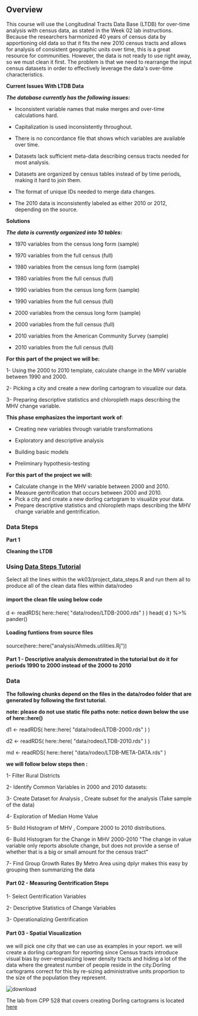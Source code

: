 ## Overview 

This course will use the Longitudinal Tracts Data Base (LTDB) for over-time analysis with census data, as stated in the Week 02 lab instructions.
Because the researchers harmonized 40 years of census data by apportioning old data so that it fits the new 2010 census tracts and allows for analysis of consistent
geographic units over time, this is a great resource for communities. However, the data is not ready to use right away, so we must clean it first. 
The problem is that we need to rearrange the input census datasets in order to effectively leverage the data's over-time characteristics.

**Current Issues With LTDB Data**

***The database currently has the following issues:***

- Inconsistent variable names that make merges and over-time calculations hard.

- Capitalization is used inconsistently throughout.

- There is no concordance file that shows which variables are available over time.

- Datasets lack sufficient meta-data describing census tracts needed for most analysis.

- Datasets are organized by census tables instead of by time periods, making it hard to join them.

- The format of unique IDs needed to merge data changes.

- The 2010 data is inconsistently labeled as either 2010 or 2012, depending on the source.


**Solutions**

***The data is currently organized into 10 tables:***

- 1970 variables from the census long form (sample)

- 1970 variables from the full census (full)

- 1980 variables from the census long form (sample)

- 1980 variables from the full census (full)

- 1990 variables from the census long form (sample)

- 1990 variables from the full census (full)

- 2000 variables from the census long form (sample)

- 2000 variables from the full census (full)

- 2010 variables from the American Community Survey (sample)

- 2010 variables from the full census (full)


**For this part of the project we will be:**

1- Using the 2000 to 2010 template, calculate change in the MHV variable between 1990 and 2000.

2- Picking a city and create a new dorling cartogram to visualize our data.

3- Preparing descriptive statistics and chloropleth maps describing the MHV change variable.

**This phase emphasizes the important work of**:

- Creating new variables through variable transformations

- Exploratory and descriptive analysis

- Building basic models

- Preliminary hypothesis-testing

**For this part of the project we will:**

- Calculate change in the MHV variable between 2000 and 2010.
- Measure gentrification that occurs between 2000 and 2010.
- Pick a city and create a new dorling cartogram to visualize your data.
- Prepare descriptive statistics and chloropleth maps describing the MHV change variable and gentrification.

### Data Steps

**Part 1** 

**Cleaning the LTDB** 

### Using [Data Steps Tutorial](https://watts-college.github.io/cpp-528-fall-2021/labs/PROJECT-DATA-STEPS.html)

Select all the lines within the wk03/project_data_steps.R and run them all to produce all of the clean data files within data/rodeo 

#### import the clean file using below code

d <- readRDS( here::here( "data/rodeo/LTDB-2000.rds" ) )
head( d ) %>% pander()

#### Loading funtions from source files

source(here::here("analysis/Ahmeds.utilities.Rj"))

#### Part 1 -  Descriptive analysis demonstrated in the tutorial but do it for periods 1990 to 2000 instead of the 2000 to 2010 

### Data

**The following chunks depend on the files in the data/rodeo folder that are generated by following the first tutorial.**

**note: please do not use static file paths**
**note: notice down below the use of here::here()**

d1 <- readRDS( here::here( "data/rodeo/LTDB-2000.rds" ) )

d2 <- readRDS( here::here( "data/rodeo/LTDB-2010.rds" ) )

md <- readRDS( here::here( "data/rodeo/LTDB-META-DATA.rds" ) 

**we will follow below steps then :**

1- Filter Rural Districts

2- Identify Common Variables in 2000 and 2010 datasets:

3- Create Dataset for Analysis , Create subset for the analysis (Take sample of the data)

4- Exploration of Median Home Value

5- Build Histogram of MHV , Compare 2000 to 2010 distributions.

6- Build Histogram for the Change in MHV 2000-2010 "The change in value variable only reports absolute change, but does not provide a sense of whether that is a big or small amount for the census tract"

7- Find Group Growth Rates By Metro Area using dplyr makes this easy by grouping then summarizing the data


#### Part 02 - Measuring Gentrification Steps

1- Select Gentrification Variables

2- Descriptive Statistics of Change Variables

3- Operationalizing Gentrification


#### Part 03 - Spatial Visualization


we will pick one city that we can use as examples in your report. we will create a dorling cartogram for reporting since Census tracts introduce visual bias by over-empasizing lower density tracts and hiding a lot of the data where the greatest number of people reside in the city.Dorling cartograms correct for this by re-sizing administrative units proportion to the size of the population they represent.

![download](https://user-images.githubusercontent.com/77247268/143398681-5fe4ac91-05d7-4bef-9103-0df90fcdaeda.png)

The lab from CPP 528 that covers creating Dorling cartograms is located [here](https://ds4ps.org/cpp-529-master/labs/lab-04-instructions.html)



